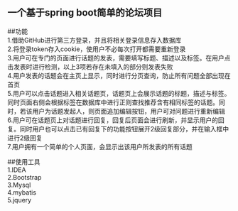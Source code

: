 ## 一个基于spring boot简单的论坛项目

##功能  
1.借助GitHub进行第三方登录，并且将相关登录信息存入数据库  
2.将登录token存入cookie，使用户不必每次打开都需要重新登录  
3.用户可在专门的页面进行话题的发表，需要填写标题、描述以及标签。在用户点击发表时进行检测，以上3项若存在未填入的部分则发表失败  
4.用户发表的话题会在主页上显示，同时进行分页查询，防止所有问题全部出现在首页  
5.用户可以点击话题进入相关话题页，话题页上会展示话题的标题，描述与标签。同时页面右侧会根据标签在数据库中进行正则查找推荐含有相同标签的话题。同时，若该用户为话题发起人，则页面追加编辑按钮，用户可对问题进行重新编辑  
6.用户可在话题页上对话题进行回复，回复后页面会进行刷新，并显示用户的回复。同时用户也可以点击已有回复下的功能按钮展开2级回复部分，并在输入框中进行2级回复  
7.用户拥有一个简单的个人页面，会显示出该用户所发表的所有话题  

##使用工具  
1.IDEA  
2.Bootstrap  
3.Mysql  
4.mybatis  
5.jquery  
